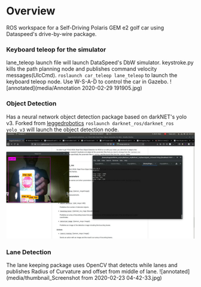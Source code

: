 # Overview
ROS workspace for a Self-Driving Polaris GEM e2 golf car using Dataspeed's drive-by-wire package.

### Keyboard teleop for the simulator
lane_teleop launch file will launch DataSpeed's DbW simulator. keystroke.py kills the path planning node and publishes command velocity messages(UlcCmd).
`roslaunch car_teleop lane_teleop` to launch the keyboard teleop node. Use W-S-A-D to control the car in Gazebo.
![annotated](media/Annotation 2020-02-29 191905.jpg)

### Object Detection
Has a neural network object detection package based on darkNET's yolo v3. Forked from [leggedrobotics](https://github.com/leggedrobotics/darknet_ros)
`roslaunch darknet_ros/darknet_ros yolo_v3` will launch the object detection node. 
![annotated](media/thumbnail_yolo.jpg)

### Lane Detection
The lane keeping package uses OpenCV that detects while lanes and publishes Radius of Curvature and offset from middle of lane.
![annotated](media/thumbnail_Screenshot from 2020-02-23 04-42-33.jpg)



